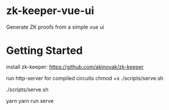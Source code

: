 # zk-keeper-vue-ui
Generate ZK proofs from a simple vue ui

# Getting Started

install zk-keeper: https://github.com/akinovak/zk-keeper

run http-server for compiled circuits
chmod +x ./scripts/serve.sh

./scripts/serve.sh

yarn
yarn run serve
